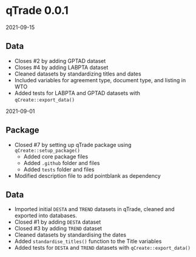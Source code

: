 # qTrade 0.0.1

2021-09-15

## Data

* Closes #2 by adding GPTAD dataset
* Closes #4 by adding LABPTA dataset
* Cleaned datasets by standardizing titles and dates
* Included variables for agreement type, document type, and listing in WTO
* Added tests for LABPTA and GPTAD datasets with `qCreate::export_data()`

2021-09-01

## Package

* Closed #7 by setting up qTrade package using `qCreate::setup_package()`
  * Added core package files
  * Added `.github` folder and files
  * Added `tests` folder and files
* Modified description file to add pointblank as dependency
  
## Data

* Imported initial `DESTA` and `TREND` datasets in qTrade, cleaned and exported into databases.
* Closed #1 by adding `DESTA` dataset
* Closed #3 by adding `TREND` dataset
* Cleaned datasets by standardising the dates
* Added `standardise_titles()` function to the Title variables
* Added tests for `DESTA` and `TREND` datasets with `qCreate::export_data()`

